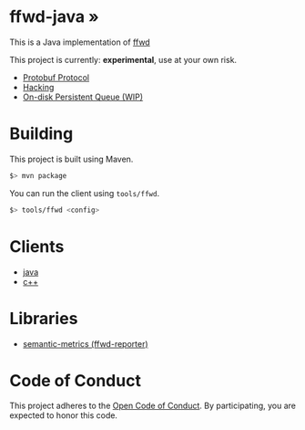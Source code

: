 # ffwd-java &#187;

This is a Java implementation of [ffwd](https://github.com/spotify/ffwd)

This project is currently: __experimental__, use at your own risk.

* [Protobuf Protocol](/modules/protobuf/)
* [Hacking](docs/hacking.md)
* [On-disk Persistent Queue (WIP)](docs/on-disk-queue.md)

# Building

This project is built using Maven.

```bash
$> mvn package
```

You can run the client using `tools/ffwd`.

```bash
$> tools/ffwd <config>
```

# Clients

* [java](https://github.com/udoprog/ffwd-java-client)
* [c++](https://github.com/udoprog/libffwd-client)

# Libraries

* [semantic-metrics (ffwd-reporter)](https://github.com/spotify/semantic-metrics)

# Code of Conduct

This project adheres to the [Open Code of Conduct][code-of-conduct]. By
participating, you are expected to honor this code.

[code-of-conduct]: https://github.com/spotify/code-of-conduct/blob/master/code-of-conduct.md
